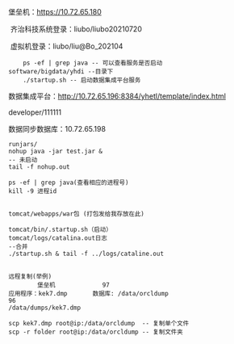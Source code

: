 堡垒机：https://10.72.65.180

​	齐治科技系统登录：liubo/liubo20210720

​	虚拟机登录：liubo/liu@Bo_202104

```
	ps -ef | grep java -- 可以查看服务是否启动
software/bigdata/yhdi --目录下
	./startup.sh -- 启动数据集成平台服务
```



数据集成平台：http://10.72.65.196:8384/yhetl/template/index.html

developer/111111



数据同步数据库：10.72.65.198

```linux
runjars/
nohup java -jar test.jar &
-- 未启动
tail -f nohup.out

ps -ef | grep java(查看相应的进程号)
kill -9 进程id


tomcat/webapps/war包 (打包发给我存放在此)

tomcat/bin/.startup.sh（启动）
tomcat/logs/catalina.out日志
--合并
./startup.sh & tail -f ../logs/cataline.out


远程复制(举例)
		堡垒机				97
应用程序：kek7.dmp		数据库: /data/orcldump
96
/data/dumps/kek7.dmp

scp kek7.dmp root@ip:/data/orcldump  -- 复制单个文件
scp -r folder root@ip:/data/orcldump -- 复制文件夹

```





